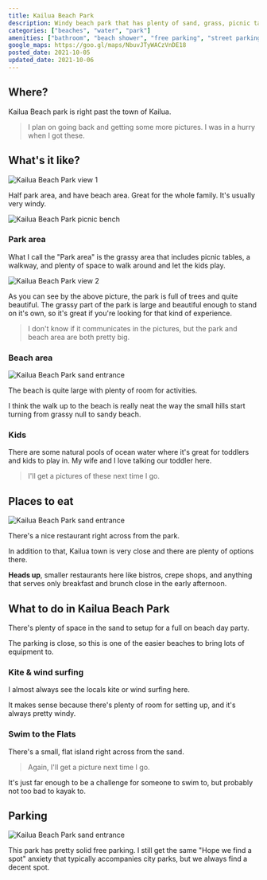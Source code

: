 ```yaml
---
title: Kailua Beach Park
description: Windy beach park that has plenty of sand, grass, picnic tables, and sometimes shallow pools in the sand for kids.
categories: ["beaches", "water", "park"]
amenities: ["bathroom", "beach shower", "free parking", "street parking"]
google_maps: https://goo.gl/maps/NbuvJTyWACzVnDE18
posted_date: 2021-10-05
updated_date: 2021-10-06
---
```


## Where?

Kailua Beach park is right past the town of Kailua.

> I plan on going back and getting some more pictures. I was in a hurry when I got these.

## What's it like?

<div class="d-flex justify-center">
    <img src="/posts/kailua-beach-park-view-1.png" alt="Kailua Beach Park view 1" />
</div>

Half park area, and have beach area. Great for the whole family. It's usually very windy. 

<div class="d-flex justify-center">
    <img src="/posts/kailua-beach-park-picnic-bench.png" alt="Kailua Beach Park picnic bench" />
</div>

### Park area

What I call the "Park area" is the grassy area that includes picnic tables, a walkway, and plenty of space to walk around and let the kids play.

<div class="d-flex justify-center">
    <img src="/posts/kailua-beach-park-view-2.png" alt="Kailua Beach Park view 2" />
</div>

As you can see by the above picture, the park is full of trees and quite beautiful. The grassy part of the park is large and beautiful enough to stand on it's own, so it's great if you're looking for that kind of experience.

> I don't know if it communicates in the pictures, but the park and beach area are both pretty big.

### Beach area

<div class="d-flex justify-center">
    <img src="/posts/kailua-beach-park-sand-entrance.png" alt="Kailua Beach Park sand entrance" />
</div>

The beach is quite large with plenty of room for activities.

I think the walk up to the beach is really neat the way the small hills start turning from grassy null to sandy beach.

### Kids

There are some natural pools of ocean water where it's great for toddlers and kids to play in. My wife and I love talking our toddler here. 

> I'll get a pictures of these next time I go.

## Places to eat

<div class="d-flex justify-center">
    <img src="/posts/kailua-beach-park-restaurant.png" alt="Kailua Beach Park sand entrance" />
</div>

There's a nice restaurant right across from the park.

In addition to that, Kailua town is very close and there are plenty of options there.

**Heads up**, smaller restaurants here like bistros, crepe shops, and anything that serves only breakfast and brunch close in the early afternoon.

## What to do in Kailua Beach Park

There's plenty of space in the sand to setup for a full on beach day party. 

The parking is close, so this is one of the easier beaches to bring lots of equipment to.

### Kite & wind surfing 

I almost always see the locals kite or wind surfing here. 

It makes sense because there's plenty of room for setting up, and it's always pretty windy.

### Swim to the Flats

There's a small, flat island right across from the sand. 

> Again, I'll get a picture  next time I go.

It's just far enough to be a challenge for someone to swim to, but probably not too bad to kayak to.

## Parking

<div class="d-flex justify-center">
    <img src="/posts/kailua-beach-park-parking-lot.png" alt="Kailua Beach Park sand entrance" />
</div>

This park has pretty solid free parking. I still get the same "Hope we find a spot" anxiety that typically accompanies city parks, but we always find a decent spot.